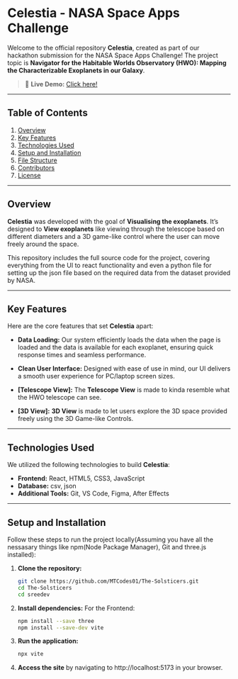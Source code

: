# **Celestia - NASA Space Apps Challenge**

Welcome to the official repository **Celestia**, created as part of our hackathon submission for the NASA Space Apps Challenge! The project topic is **Navigator for the Habitable Worlds Observatory (HWO): Mapping the Characterizable Exoplanets in our Galaxy**.

> 🚀 **Live Demo:** [Click here!](test)

---

## **Table of Contents**
1. [Overview](#overview)
2. [Key Features](#key-features)
3. [Technologies Used](#technologies-used)
4. [Setup and Installation](#setup-and-installation)
5. [File Structure](#file-structure)
6. [Contributors](#contributors)
7. [License](#license)

---

## **Overview**

**Celestia** was developed with the goal of **Visualising the exoplanets**. It’s designed to **View exoplanets** like viewing through the telescope based on different diameters and a 3D game-like control where the user can move freely around the space.

This repository includes the full source code for the project, covering everything from the UI to react functionality and even a python file for setting up the json file based on the required data from the dataset provided by NASA.

---

## **Key Features**

Here are the core features that set **Celestia** apart:

- **Data Loading:** Our system efficiently loads the data when the page is loaded and the data is available for each exoplanet, ensuring quick response times and seamless performance.
  
- **Clean User Interface:** Designed with ease of use in mind, our UI delivers a smooth user experience for PC/laptop screen sizes.
  
- **[Telescope View]:** The **Telescope View** is made to kinda resemble what the HWO telescope can see.
  
- **[3D View]:** **3D View** is made to let users explore the 3D space provided freely using the 3D Game-like Controls.

---

## **Technologies Used**

We utilized the following technologies to build **Celestia**:

- **Frontend:** React, HTML5, CSS3, JavaScript
- **Database:** csv, json
- **Additional Tools:** Git, VS Code, Figma, After Effects

---

## **Setup and Installation**

Follow these steps to run the project locally(Assuming you have all the nessasary things like npm(Node Package Manager), Git and three.js installed):

1. **Clone the repository:**

   ```bash
   git clone https://github.com/MTCodes01/The-Solsticers.git
   cd The-Solsticers
   cd sreedev
   ```

2. **Install dependencies:**
   For the Frontend:

   ```bash
   npm install --save three
   npm install --save-dev vite
   ```

3. **Run the application:**

   ```bash
   npx vite
   ```

4. **Access the site** by navigating to http://localhost:5173 in your browser.
